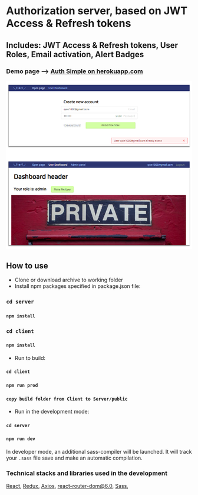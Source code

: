 # Authorization server, based on JWT Access & Refresh tokens

## Includes: JWT Access & Refresh tokens, User Roles, Email activation, Alert Badges

### Demo page --> [Auth Simple on herokuapp.com](https://authsimple.herokuapp.com/)

![](client/src/assets/img/scr-auth.png "auth main page")

## How to use

- Сlone or download archive to working folder
- Install npm packages specified in package.json file:

### `cd server`

#### `npm install`

### `cd client`

#### `npm install`

- Run to build:

#### `cd client`

#### `npm run prod`

#### `copy build folder from Client to Server/public`

- Run in the development mode:

#### `cd server`

#### `npm run dev`

In developer mode, an additional sass-compiler will be launched. It will track your `.sass` file save and make an
automatic compilation.

### Technical stacks and libraries used in the development

[React](https://www.npmjs.com/package/react), [Redux](https://www.npmjs.com/package/redux),
[Axios](https://www.npmjs.com/package/axios), [react-router-dom@6.0](https://www.npmjs.com/package/react-router-dom),
[Sass](https://www.npmjs.com/package/node-sass),
